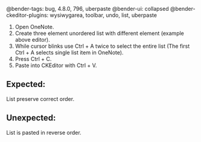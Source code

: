 @bender-tags: bug, 4.8.0, 796, uberpaste
@bender-ui: collapsed
@bender-ckeditor-plugins: wysiwygarea, toolbar, undo, list, uberpaste

1. Open OneNote.
1. Create three element unordered list with different element (example above editor).
1. While cursor blinks use Ctrl + A twice to select the entire list (The first Ctrl + A selects single list item in OneNote).
1. Press Ctrl + C.
1. Paste into CKEditor with Ctrl + V.

## Expected:
List preserve correct order.

## Unexpected:
List is pasted in reverse order.
